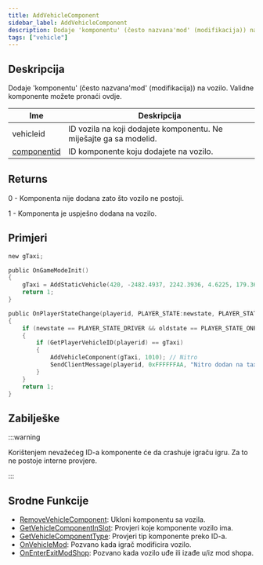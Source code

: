 ```yaml
---
title: AddVehicleComponent
sidebar_label: AddVehicleComponent
description: Dodaje 'komponentu' (često nazvana'mod' (modifikacija)) na vozilo.
tags: ["vehicle"]
---
```


## Deskripcija

Dodaje 'komponentu' (često nazvana'mod' (modifikacija)) na vozilo. Validne komponente možete pronaći ovdje.

| Ime                                           | Deskripcija                                                        |
| --------------------------------------------- | ------------------------------------------------------------------ |
| vehicleid                                     | ID vozila na koji dodajete komponentu. Ne miješajte ga sa modelid. |
| [componentid](../resources/carcomponentid.md) | ID komponente koju dodajete na vozilo.                             |

## Returns

0 - Komponenta nije dodana zato što vozilo ne postoji.

1 - Komponenta je uspješno dodana na vozilo.

## Primjeri

```c
new gTaxi;

public OnGameModeInit()
{
    gTaxi = AddStaticVehicle(420, -2482.4937, 2242.3936, 4.6225, 179.3656, 6, 1); // Taxi
    return 1;
}

public OnPlayerStateChange(playerid, PLAYER_STATE:newstate, PLAYER_STATE:oldstate)
{
    if (newstate == PLAYER_STATE_DRIVER && oldstate == PLAYER_STATE_ONFOOT)
    {
        if (GetPlayerVehicleID(playerid) == gTaxi)
        {
            AddVehicleComponent(gTaxi, 1010); // Nitro
            SendClientMessage(playerid, 0xFFFFFFAA, "Nitro dodan na taxi.");
        }
    }
    return 1;
}
```

## Zabilješke

:::warning

Korištenjem nevažećeg ID-a komponente će da crashuje igraču igru. Za to ne postoje interne provjere.

:::

## Srodne Funkcije

- [RemoveVehicleComponent](RemoveVehicleComponent.md): Ukloni komponentu sa vozila.
- [GetVehicleComponentInSlot](GetVehicleComponentInSlot.md): Provjeri koje komponente vozilo ima.
- [GetVehicleComponentType](GetVehicleComponentType.md): Provjeri tip komponente preko ID-a.
- [OnVehicleMod](../callbacks/OnVehicleMod.md): Pozvano kada igrač modificira vozilo.
- [OnEnterExitModShop](../callbacks/OnEnterExitModShop.md): Pozvano kada vozilo uđe ili izađe u/iz mod shopa.
